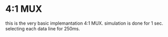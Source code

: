 # 4:1 MUX
this is the very basic implemantation 4:1 MUX.
simulation is done for 1 sec. selecting each data line for 250ms. 
